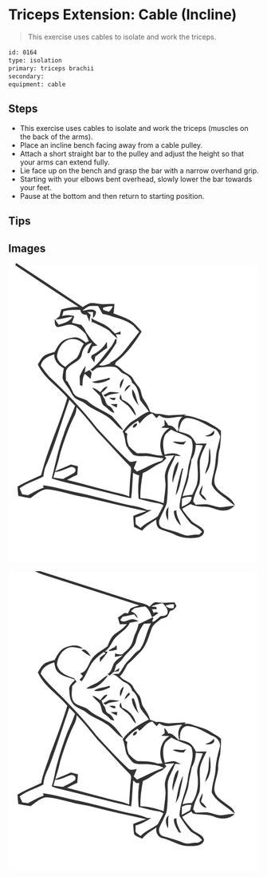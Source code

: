 # Triceps Extension: Cable (Incline)
> This exercise uses cables to isolate and work the triceps.

``` 
id: 0164 
type: isolation 
primary: triceps brachii 
secondary:  
equipment: cable 
``` 

## Steps

 - This exercise uses cables to isolate and work the triceps (muscles on the back of the arms).
 - Place an incline bench facing away from a cable pulley.
 - Attach a short straight bar to the pulley and adjust the height so that your arms can extend fully.
 - Lie face up on the bench and grasp the bar with a narrow overhand grip.
 - Starting with your elbows bent overhead, slowly lower the bar towards your feet.
 - Pause at the bottom and then return to starting position.

## Tips


## Images

![](./../svg/0164-relaxation.svg)

![](./../svg/0164-tension.svg)
